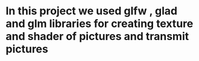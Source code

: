 ﻿# In this project we used glfw , glad and glm libraries for creating texture and shader of pictures and transmit pictures
